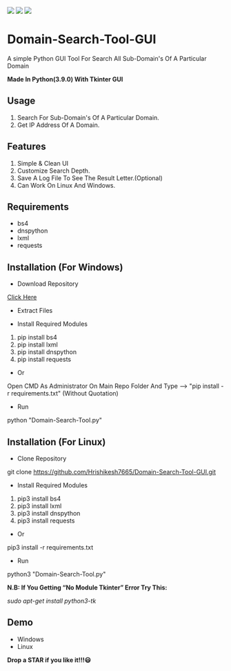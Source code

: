 [![](https://ForTheBadge.com/images/badges/made-with-python.svg)](https://www.python.org/)
[![](https://img.shields.io/badge/Supported%20OS-Windows-blue)](https://www.microsoft.com/en-in/software-download/windows10)
[![](https://img.shields.io/badge/Supported%20OS-Linux-green.svg)](https://www.linux.org/pages/download/)


# Domain-Search-Tool-GUI
A simple Python GUI Tool For Search All Sub-Domain's Of A Particular Domain

**Made In Python(3.9.0) With Tkinter GUI**

## Usage

1. Search For Sub-Domain's Of A Particular Domain.
2. Get IP Address Of A Domain.

## Features

1. Simple & Clean UI
2. Customize Search Depth.
3. Save A Log File To See The Result Letter.(Optional)
4. Can Work On Linux And Windows.


## Requirements

- bs4
- dnspython
- lxml
- requests


## Installation (For Windows)

- Download Repository

[Click Here](#https://github.com/Hrishikesh7665/Domain-Search-Tool-GUI/archive/main.zip)

- Extract Files

- Install Required Modules

1. pip install bs4
2. pip install lxml
3. pip install dnspython
4. pip install requests

- Or

Open CMD As Administrator On Main Repo Folder And Type -->  "pip install -r requirements.txt"  (Without Quotation)

- Run

python "Domain-Search-Tool.py"


## Installation (For Linux)

- Clone Repository

git clone https://github.com/Hrishikesh7665/Domain-Search-Tool-GUI.git

- Install Required Modules

1. pip3 install bs4
2. pip3 install lxml
3. pip3 install dnspython
4. pip3 install requests

- Or

pip3 install -r requirements.txt

- Run

python3 "Domain-Search-Tool.py"


**N.B: If You Getting “No Module Tkinter” Error Try This:**

*sudo apt-get install python3-tk*


## Demo

- Windows
- Linux

**Drop a STAR if you like it!!!😃**
